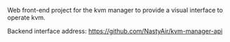 Web front-end project for the kvm manager to provide a visual interface to operate kvm. 

Backend interface address: https://github.com/NastyAir/kvm-manager-api

